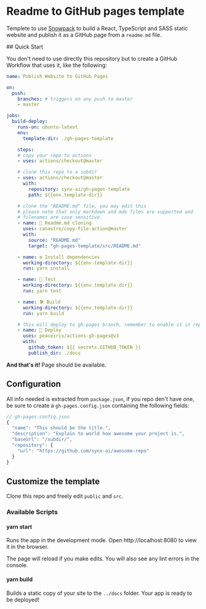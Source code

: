 # Readme to GitHub pages template

Templete to use [Snowpack](https://www.snowpack.dev/) to build a React, TypeScript and SASS static website and publish it as a GitHub page from a `readme.md` file.


## Quick Start

You don't need to use directly this repository but to create a GitHub Workflow that uses it, like the following:

```yaml
name: Publish Website to GitHub Pages

on:
  push:
    branches: # triggers on any push to master
    - master

jobs:
  build-deploy:
    runs-on: ubuntu-latest
    env:
      template-dir: ./gh-pages-template

    steps:
    # copy your repo to actions
    - uses: actions/checkout@master

    # clone this repo to a subdir
    - uses: actions/checkout@master
      with:
        repository: synx-ai/gh-pages-template
        path: ${{env.template-dir}}

    # clone the "README.md" file, you may edit this
    # please note that only markdown and mdx files are supported and
    # filenames are case sensitive.
    - name: 🧬 Readme.md cloning
      uses: canastro/copy-file-action@master
      with:
        source: "README.md"
        target: "gh-pages-template/src/README.md"

    - name: ⚙️ Install dependencies
      working-directory: ${{env.template-dir}}
      run: yarn install

    - name: 🧪 Test
      working-directory: ${{env.template-dir}}
      run: yarn test

    - name: 🛠 Build
      working-directory: ${{env.template-dir}}
      run: yarn build

    # this will deploy to gh-pages branch, remember to enable it in repo settings
    - name: 🚀 Deploy
      uses: peaceiris/actions-gh-pages@v3
      with:
        github_token: ${{ secrets.GITHUB_TOKEN }}
        publish_dir: ./docs
```

**And that's it!** Page should be available.

## Configuration

All info needed is extracted from `package.json`, if you repo den't have one, be sure to create a `gh-pages.config.json` containing the following fields:

```javascript
// gh-pages.config.json
{
  "name": "This should be the title.",
  "description": "Explain to world how awesome your project is.",
  "baseUrl": "/subdir/",
  "repository": {
    "url": "https://github.com/synx-ai/awesome-repo"
  }
}
```

## Customize the template

Clone this repo and freely edit `public` and `src`.

### Available Scripts

#### yarn start

Runs the app in the development mode.
Open http://localhost:8080 to view it in the browser.

The page will reload if you make edits.
You will also see any lint errors in the console.

#### yarn build

Builds a static copy of your site to the `../docs` folder.
Your app is ready to be deployed!
